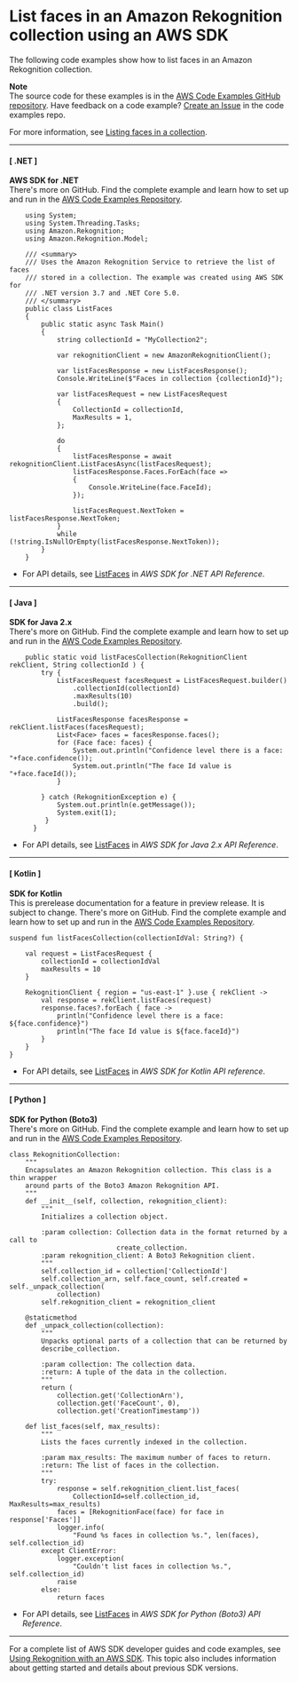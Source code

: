 # List faces in an Amazon Rekognition collection using an AWS SDK<a name="example_rekognition_ListFaces_section"></a>

The following code examples show how to list faces in an Amazon Rekognition collection\.

**Note**  
The source code for these examples is in the [AWS Code Examples GitHub repository](https://github.com/awsdocs/aws-doc-sdk-examples)\. Have feedback on a code example? [Create an Issue](https://github.com/awsdocs/aws-doc-sdk-examples/issues/new/choose) in the code examples repo\. 

For more information, see [Listing faces in a collection](https://docs.aws.amazon.com/rekognition/latest/dg/list-faces-in-collection-procedure.html)\.

------
#### [ \.NET ]

**AWS SDK for \.NET**  
 There's more on GitHub\. Find the complete example and learn how to set up and run in the [AWS Code Examples Repository](https://github.com/awsdocs/aws-doc-sdk-examples/tree/main/dotnetv3/Rekognition/#code-examples)\. 
  

```
    using System;
    using System.Threading.Tasks;
    using Amazon.Rekognition;
    using Amazon.Rekognition.Model;

    /// <summary>
    /// Uses the Amazon Rekognition Service to retrieve the list of faces
    /// stored in a collection. The example was created using AWS SDK for
    /// .NET version 3.7 and .NET Core 5.0.
    /// </summary>
    public class ListFaces
    {
        public static async Task Main()
        {
            string collectionId = "MyCollection2";

            var rekognitionClient = new AmazonRekognitionClient();

            var listFacesResponse = new ListFacesResponse();
            Console.WriteLine($"Faces in collection {collectionId}");

            var listFacesRequest = new ListFacesRequest
            {
                CollectionId = collectionId,
                MaxResults = 1,
            };

            do
            {
                listFacesResponse = await rekognitionClient.ListFacesAsync(listFacesRequest);
                listFacesResponse.Faces.ForEach(face =>
                {
                    Console.WriteLine(face.FaceId);
                });

                listFacesRequest.NextToken = listFacesResponse.NextToken;
            }
            while (!string.IsNullOrEmpty(listFacesResponse.NextToken));
        }
    }
```
+  For API details, see [ListFaces](https://docs.aws.amazon.com/goto/DotNetSDKV3/rekognition-2016-06-27/ListFaces) in *AWS SDK for \.NET API Reference*\. 

------
#### [ Java ]

**SDK for Java 2\.x**  
 There's more on GitHub\. Find the complete example and learn how to set up and run in the [AWS Code Examples Repository](https://github.com/awsdocs/aws-doc-sdk-examples/tree/main/javav2/example_code/rekognition/#readme)\. 
  

```
    public static void listFacesCollection(RekognitionClient rekClient, String collectionId ) {
        try {
            ListFacesRequest facesRequest = ListFacesRequest.builder()
                .collectionId(collectionId)
                .maxResults(10)
                .build();

            ListFacesResponse facesResponse = rekClient.listFaces(facesRequest);
            List<Face> faces = facesResponse.faces();
            for (Face face: faces) {
                System.out.println("Confidence level there is a face: "+face.confidence());
                System.out.println("The face Id value is "+face.faceId());
            }

        } catch (RekognitionException e) {
            System.out.println(e.getMessage());
            System.exit(1);
         }
      }
```
+  For API details, see [ListFaces](https://docs.aws.amazon.com/goto/SdkForJavaV2/rekognition-2016-06-27/ListFaces) in *AWS SDK for Java 2\.x API Reference*\. 

------
#### [ Kotlin ]

**SDK for Kotlin**  
This is prerelease documentation for a feature in preview release\. It is subject to change\.
 There's more on GitHub\. Find the complete example and learn how to set up and run in the [AWS Code Examples Repository](https://github.com/awsdocs/aws-doc-sdk-examples/tree/main/kotlin/services/rekognition#code-examples)\. 
  

```
suspend fun listFacesCollection(collectionIdVal: String?) {

    val request = ListFacesRequest {
        collectionId = collectionIdVal
        maxResults = 10
    }

    RekognitionClient { region = "us-east-1" }.use { rekClient ->
        val response = rekClient.listFaces(request)
        response.faces?.forEach { face ->
            println("Confidence level there is a face: ${face.confidence}")
            println("The face Id value is ${face.faceId}")
        }
    }
}
```
+  For API details, see [ListFaces](https://github.com/awslabs/aws-sdk-kotlin#generating-api-documentation) in *AWS SDK for Kotlin API reference*\. 

------
#### [ Python ]

**SDK for Python \(Boto3\)**  
 There's more on GitHub\. Find the complete example and learn how to set up and run in the [AWS Code Examples Repository](https://github.com/awsdocs/aws-doc-sdk-examples/tree/main/python/example_code/rekognition#code-examples)\. 
  

```
class RekognitionCollection:
    """
    Encapsulates an Amazon Rekognition collection. This class is a thin wrapper
    around parts of the Boto3 Amazon Rekognition API.
    """
    def __init__(self, collection, rekognition_client):
        """
        Initializes a collection object.

        :param collection: Collection data in the format returned by a call to
                           create_collection.
        :param rekognition_client: A Boto3 Rekognition client.
        """
        self.collection_id = collection['CollectionId']
        self.collection_arn, self.face_count, self.created = self._unpack_collection(
            collection)
        self.rekognition_client = rekognition_client

    @staticmethod
    def _unpack_collection(collection):
        """
        Unpacks optional parts of a collection that can be returned by
        describe_collection.

        :param collection: The collection data.
        :return: A tuple of the data in the collection.
        """
        return (
            collection.get('CollectionArn'),
            collection.get('FaceCount', 0),
            collection.get('CreationTimestamp'))

    def list_faces(self, max_results):
        """
        Lists the faces currently indexed in the collection.

        :param max_results: The maximum number of faces to return.
        :return: The list of faces in the collection.
        """
        try:
            response = self.rekognition_client.list_faces(
                CollectionId=self.collection_id, MaxResults=max_results)
            faces = [RekognitionFace(face) for face in response['Faces']]
            logger.info(
                "Found %s faces in collection %s.", len(faces), self.collection_id)
        except ClientError:
            logger.exception(
                "Couldn't list faces in collection %s.", self.collection_id)
            raise
        else:
            return faces
```
+  For API details, see [ListFaces](https://docs.aws.amazon.com/goto/boto3/rekognition-2016-06-27/ListFaces) in *AWS SDK for Python \(Boto3\) API Reference*\. 

------

For a complete list of AWS SDK developer guides and code examples, see [Using Rekognition with an AWS SDK](sdk-general-information-section.md)\. This topic also includes information about getting started and details about previous SDK versions\.